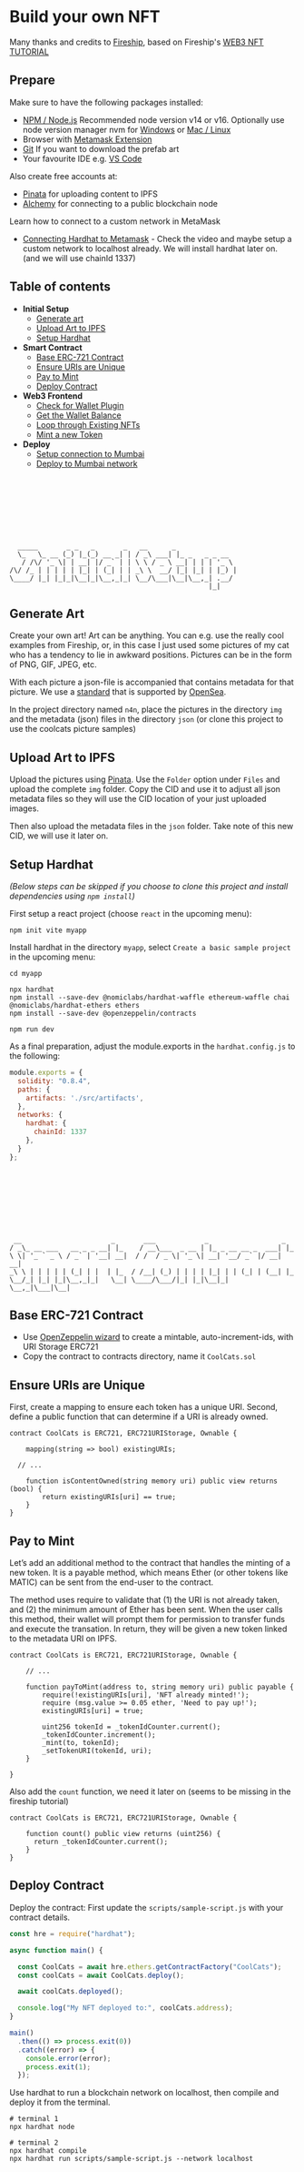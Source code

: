 # Build your own NFT

Many thanks and credits to [Fireship](https://fireship.io/), based on Fireship's [WEB3 NFT TUTORIAL](https://fireship.io/lessons/web3-solidity-hardhat-react-tutorial/)

## Prepare

Make sure to have the following packages installed:

* [NPM / Node.js](https://nodejs.org/en/download/) Recommended node version v14 or v16. Optionally use node version manager nvm for [Windows](https://github.com/coreybutler/nvm-windows/releases) or [Mac / Linux](https://github.com/nvm-sh/nvm/blob/master/README.md)
* Browser with [Metamask Extension](https://metamask.io/download/)
* [Git](https://git-scm.com/downloads) If you want to download the prefab art
* Your favourite IDE e.g. [VS Code](https://code.visualstudio.com/)

Also create free accounts at:

* [Pinata](https://pinata.cloud) for uploading content to IPFS
* [Alchemy](https://www.alchemy.com/) for connecting to a public blockchain node

Learn how to connect to a custom network in MetaMask

* [Connecting Hardhat to Metamask](https://www.youtube.com/watch?v=FTDEX3S1eqU) - Check the video and maybe setup a custom network to localhost already. We will install hardhat later on. (and we will use chainId 1337)

## Table of contents

* **Initial Setup**
  * [Generate art](#generate-art)
  * [Upload Art to IPFS](#upload-art-to-ipfs)
  * [Setup Hardhat](#setup-hardhat)
* **Smart Contract**
  * [Base ERC-721 Contract](#base-erc-721-contract)
  * [Ensure URIs are Unique](#ensure-uris-are-unique)
  * [Pay to Mint](#pay-to-mint)
  * [Deploy Contract](#deploy-contract)
* **Web3 Frontend**
  * [Check for Wallet Plugin](#check-for-wallet-plugin)
  * [Get the Wallet Balance](#get-the-wallet-balance)
  * [Loop through Existing NFTs](#loop-through-existing-nfts)
  * [Mint a new Token](#mint-a-new-token)
* **Deploy**
  * [Setup connection to Mumbai](#setup-connection-to-mumbai)
  * [Deploy to Mumbai network](#deploy-to-mumbai-network)

<br><br><br><br><br><br>

```console
  _____       _ _   _       _   __      _
  \_   \_ __ (_) |_(_) __ _| | / _\ ___| |_ _   _ _ __
   / /\/ '_ \| | __| |/ _` | | \ \ / _ \ __| | | | '_ \
/\/ /_ | | | | | |_| | (_| | | _\ \  __/ |_| |_| | |_) |
\____/ |_| |_|_|\__|_|\__,_|_| \__/\___|\__|\__,_| .__/
                                                 |_|
```

## Generate Art

Create your own art! Art can be anything. You can e.g. use the really cool examples from Fireship, or, in this case I just used some pictures of my cat who has a tendency to lie in awkward positions. Pictures can be in the form of PNG, GIF, JPEG, etc.

With each picture a json-file is accompanied that contains metadata for that picture. We use a [standard](https://docs.opensea.io/docs/metadata-standards) that is supported by [OpenSea](https://opensea.io/).

In the project directory named `n4n`, place the pictures in the directory `img` and the metadata (json) files in the directory `json` (or clone this project to use the coolcats picture samples)

## Upload Art to IPFS

Upload the pictures using [Pinata](https://pinata.cloud/). Use the `Folder` option under `Files` and upload the complete `img` folder. Copy the CID and use it to adjust all json metadata files so they will use the CID location of your just uploaded images.

Then also upload the metadata files in the `json` folder. Take note of this new CID, we will use it later on.

## Setup Hardhat

*(Below steps can be skipped if you choose to clone this project and install dependencies using `npm install`)*

First setup a react project (choose `react` in the upcoming menu):

```console
npm init vite myapp
```

Install hardhat in the directory `myapp`, select `Create a basic sample project` in the upcoming menu:

```console
cd myapp

npx hardhat
npm install --save-dev @nomiclabs/hardhat-waffle ethereum-waffle chai @nomiclabs/hardhat-ethers ethers
npm install --save-dev @openzeppelin/contracts

npm run dev
```

As a final preparation, adjust the module.exports in the `hardhat.config.js` to the following:

```js
module.exports = {
  solidity: "0.8.4",
  paths: {
    artifacts: './src/artifacts',
  },
  networks: {
    hardhat: {
      chainId: 1337
    },
  }
};
```

<br><br><br><br><br><br>

```console
 __                      _       ___            _                  _
/ _\_ __ ___   __ _ _ __| |_    / __\___  _ __ | |_ _ __ __ _  ___| |_
\ \| '_ ` _ \ / _` | '__| __|  / /  / _ \| '_ \| __| '__/ _` |/ __| __|
_\ \ | | | | | (_| | |  | |_  / /__| (_) | | | | |_| | | (_| | (__| |_
\__/_| |_| |_|\__,_|_|   \__| \____/\___/|_| |_|\__|_|  \__,_|\___|\__|

```

## Base ERC-721 Contract

* Use [OpenZeppelin wizard](https://docs.openzeppelin.com/contracts/4.x/wizard) to create a mintable, auto-increment-ids, with URI Storage ERC721
* Copy the contract to contracts directory, name it `CoolCats.sol`

## Ensure URIs are Unique

First, create a mapping to ensure each token has a unique URI. Second, define a public function that can determine if a URI is already owned.

```solidity
contract CoolCats is ERC721, ERC721URIStorage, Ownable {

    mapping(string => bool) existingURIs;

  // ...

    function isContentOwned(string memory uri) public view returns (bool) {
        return existingURIs[uri] == true;
    }
}
```

## Pay to Mint

Let’s add an additional method to the contract that handles the minting of a new token. It is a payable method, which means Ether (or other tokens like MATIC) can be sent from the end-user to the contract.

The method uses require to validate that (1) the URI is not already taken, and (2) the minimum amount of Ether has been sent. When the user calls this method, their wallet will prompt them for permission to transfer funds and execute the transation. In return, they will be given a new token linked to the metadata URI on IPFS.

```solidity
contract CoolCats is ERC721, ERC721URIStorage, Ownable {

    // ...

    function payToMint(address to, string memory uri) public payable {
        require(!existingURIs[uri], 'NFT already minted!');
        require (msg.value >= 0.05 ether, 'Need to pay up!');
        existingURIs[uri] = true;

        uint256 tokenId = _tokenIdCounter.current();
        _tokenIdCounter.increment();
        _mint(to, tokenId);
        _setTokenURI(tokenId, uri);
    }

}
```

Also add the `count` function, we need it later on (seems to be missing in the fireship tutorial)

```solidity
contract CoolCats is ERC721, ERC721URIStorage, Ownable {

    function count() public view returns (uint256) {
      return _tokenIdCounter.current();
    }
}
```

## Deploy Contract

Deploy the contract: First update the `scripts/sample-script.js` with your contract details.

```js
const hre = require("hardhat");

async function main() {

  const CoolCats = await hre.ethers.getContractFactory("CoolCats");
  const coolCats = await CoolCats.deploy();

  await coolCats.deployed();

  console.log("My NFT deployed to:", coolCats.address);
}

main()
  .then(() => process.exit(0))
  .catch((error) => {
    console.error(error);
    process.exit(1);
  });
```

Use hardhat to run a blockchain network on localhost, then compile and deploy it from the terminal.

```console
# terminal 1
npx hardhat node

# terminal 2
npx hardhat compile
npx hardhat run scripts/sample-script.js --network localhost
```

<br><br><br><br><br><br>

```console
 __    __     _    _____     ___                _                 _
/ / /\ \ \___| |__|___ /    / __\ __ ___  _ __ | |_ ___ _ __   __| |
\ \/  \/ / _ \ '_ \ |_ \   / _\| '__/ _ \| '_ \| __/ _ \ '_ \ / _` |
 \  /\  /  __/ |_) |__) | / /  | | | (_) | | | | ||  __/ | | | (_| |
  \/  \/ \___|_.__/____/  \/   |_|  \___/|_| |_|\__\___|_| |_|\__,_|

```

## Check for Wallet Plugin

Create a component `Install.jsx` in the directory `src/components/` that will check for the MetaMask plugin:

```js
const Install = () => {
    return (
      <div>
        <h3>Follow the link to install 👇🏼</h3>
        <a href="https://metamask.io/download.html">Meta Mask</a>
      </div>
    );
  };

export default Install;
```

If the plugin is installed then render the Home screen. Adjust `App.jsx` as follows:

```js
import Install from './components/Install';
import Home from './components/Home';

function App() {

  if (window.ethereum) {
    return <Home />;
  } else {
    return <Install />
  }
}

export default App;
```

## Get the Wallet Balance

Create a component `WalletBalance.jsx` in the directory `src/components/` that will check for the balance of the current account in MetaMask:

```js
import { useState } from 'react';
import { ethers } from 'ethers';

function WalletBalance() {

  const [balance, setBalance] = useState();

  const getBalance = async () => {
    const [account] = await window.ethereum.request({ method: 'eth_requestAccounts' });
    const provider = new ethers.providers.Web3Provider(window.ethereum);
    const balance = await provider.getBalance(account);
    setBalance(ethers.utils.formatEther(balance));
  };

  return (
    <div className="card">
      <div className="card-body">
        <h5 className="card-title">Your Balance: {balance}</h5>
        <button className="btn btn-success" onClick={() => getBalance()}>Show My Balance</button>
      </div>
    </div>
  );
};

export default WalletBalance;
```

Test the Wallet Balance functionality by adding some code to `Home.jsx` in the directory `src/components/`:

```js
import WalletBalance from './WalletBalance';

function Home() {
  return (
    <WalletBalance />
  );
}

export default Home;
```

## Loop through Existing NFTs

In the home screen, we use ethers.js to make a reference to the deployed contract. We request the total number of minted tokens, then create a loop to render a child component for each one. Replace the content of `Home.jsx` with the following (do not forget to replace the parameter `YOUR_DEPLOYED_CONTRACT_ADDRESS` with your deployment address):

```js
import WalletBalance from './WalletBalance';
import { useEffect, useState } from 'react';

import { ethers } from 'ethers';
import CoolCats from '../artifacts/contracts/CoolCats.sol/CoolCats.json';

const contractAddress = 'YOUR_DEPLOYED_CONTRACT_ADDRESS';

const provider = new ethers.providers.Web3Provider(window.ethereum);

// get the end user
const signer = provider.getSigner();

// get the smart contract
const contract = new ethers.Contract(contractAddress, CoolCats.abi, signer);


function Home() {

  const [totalMinted, setTotalMinted] = useState(0);
  useEffect(() => {
    getCount();
  }, []);

  const getCount = async () => {
    const count = await contract.count();
    console.log(parseInt(count));
    setTotalMinted(parseInt(count));
  };

 return (
    <div>
      <WalletBalance />

      <h1>Cool Cats NFT Collection</h1>
      <div className="container">
        <div className="row">
          {Array(totalMinted + 1)
            .fill(0)
            .map((_, i) => (
              <div key={i} className="col-sm">
                <NFTImage tokenId={i} getCount={getCount} />
              </div>
            ))}
        </div>
      </div>
    </div>
  );
}

function NFTImage() {
  return (<div>placeholder</div>);
}

export default Home;
```

## Mint a new Token

Next also replace the placeholder function `NFTImage()` in `Home.jsx` with the following function. Do not forget to replace the parameters `PINATA_CONTENT_ID` with the corresponding CID's you got from Pinata:

```js
function NFTImage({ tokenId, getCount }) {
  const jsonContentId = 'PINATA_CONTENT_ID';
  const imgContentId = 'PINATA_CONTENT_ID';
  const metadataURI = `${jsonContentId}/${tokenId}.json`;
  const partialMetadataURI = `${tokenId}.json`;
  const imageURI = `https://gateway.pinata.cloud/ipfs/${imgContentId}/${tokenId}.jpeg`;

  const [isMinted, setIsMinted] = useState(false);
  useEffect(() => {
    getMintedStatus();
  }, [isMinted]);

  const getMintedStatus = async () => {
    const result = await contract.isContentOwned(partialMetadataURI);
    console.log(result)
    setIsMinted(result);
  };

  const mintToken = async () => {
    const connection = contract.connect(signer);
    const addr = connection.address;
    const result = await contract.payToMint(addr, partialMetadataURI, {
      value: ethers.utils.parseEther('0.05'),
    });

    await result.wait();
    getMintedStatus();
    getCount();
  };

  async function getURI() {
    const uri = await contract.tokenURI(tokenId);
    alert(uri);
  }

  return (
    <div className="card" style={{ width: '18rem'}}>
      <img className="card-img-top" src={isMinted ? imageURI : './placeholder.jpeg'}></img>
      <div className="card-body">
        <h5 className="card-title">ID #{tokenId}</h5>
        {!isMinted ? (
          <button className="btn btn-primary" onClick={mintToken}>
            Mint
          </button>
        ) : (
          <button className="btn btn-secondary" onClick={getURI}>
            Taken! Show URI
          </button>
        )}
      </div>
    </div>
  );
}
```

<br><br><br><br><br><br>

```console
    ___           _
   /   \___ _ __ | | ___  _   _
  / /\ / _ \ '_ \| |/ _ \| | | |
 / /_//  __/ |_) | | (_) | |_| |
/___,' \___| .__/|_|\___/ \__, |
           |_|            |___/
```

## Setup connection to Mumbai

Use [Alchemy](https://www.alchemy.com/) to get a personal Alchemy API key for a connection to a Mumbai node (Polygons test network). Setup a new network in MetaMask with the following fields:

|   |   |
|---|---|
|Network Name|Mumbai|
|New RPC URL|[https://polygon-mumbai.g.alchemy.com/v2/ALCHEMY_API_KEY](https://polygon-mumbai.g.alchemy.com/v2/ALCHEMY_API_KEY)|
|Chain ID|80001|
|Currency Symbol|MATIC|
|Block Explorer URL|[https://mumbai.polygonscan.com](https://mumbai.polygonscan.com)|

Uncomment the Mumbai section in `hardhat.config.js` and fill in your ALCHEMY_API_KEY and MUMBAI_PRIVATE_KEY

```js
require("@nomiclabs/hardhat-waffle");

// This is a sample Hardhat task. To learn how to create your own go to
// https://hardhat.org/guides/create-task.html
task("accounts", "Prints the list of accounts", async (taskArgs, hre) => {
  const accounts = await hre.ethers.getSigners();

  for (const account of accounts) {
    console.log(account.address);
  }
});

// Go to https://www.alchemyapi.io, sign up, create
// a new App in its dashboard, and replace "" with its key
const ALCHEMY_API_KEY = "";

// Replace this private key with your Mumbai account private key
// To export your private key from Metamask, open Metamask and
// go to Account Details > Export Private Key
// Be aware of NEVER putting real Ether into testing accounts
const MUMBAI_PRIVATE_KEY = "";

/**
 * @type import('hardhat/config').HardhatUserConfig
 */
module.exports = {
  solidity: "0.8.4",
  paths: {
    artifacts: './src/artifacts',
  },
  networks: {
    hardhat: {
      chainId: 1337
    },
    mumbai: {
      url: `https://polygon-mumbai.g.alchemy.com/v2/${ALCHEMY_API_KEY}`,
      chainId: 80001,
      accounts: [MUMBAI_PRIVATE_KEY]
    }
  }
};
```

## Deploy to Mumbai network

If you do not have any test MATIC you can get some at this [faucet](https://faucet.polygon.technology/)

You can now deploy the smart contract on Mumbai network as follows:

```console
npx hardhat run scripts/sample-script.js --network mumbai
```

Finally change the smart contract address in the react component `Home.jsx` to the address at Mumbai:

```js
const contract address = '0x..(the new smart contract address)';
```

As a bonus, check your NFTs on [https://testnets.opensea.io/](https://testnets.opensea.io/). Search for your NFTs using the same contract address and make for some cosmetic changes. Happy days!

